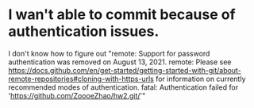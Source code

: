 # I wan't able to commit because of authentication issues.
I don't know how to figure out "remote: Support for password authentication was removed on August 13, 2021.
remote: Please see https://docs.github.com/en/get-started/getting-started-with-git/about-remote-repositories#cloning-with-https-urls for information on currently recommended modes of authentication.
fatal: Authentication failed for 'https://github.com/ZoooeZhao/hw2.git/'" 

